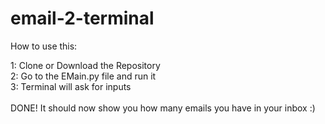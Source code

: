 # email-2-terminal
How to use this:<br>

1: Clone or Download the Repository<br>
2: Go to the EMain.py file and run it<br>
3: Terminal will ask for inputs
<BR><BR>
DONE! It should now show you how many emails you have in your inbox :)
